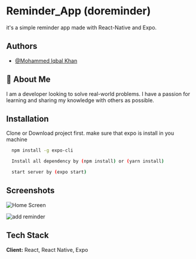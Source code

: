 
# Reminder_App (doreminder)

it's a simple reminder app made with React-Native and Expo.




## Authors

- [@Mohammed Iqbal Khan](https://github.com/iqbalgithub1998)


## 🚀 About Me
I am a developer looking to solve real-world problems. I have a passion for learning and sharing my knowledge with others as possible.


## Installation

Clone or Download project first.
make sure that expo is install in you machine 

```bash
  npm install -g expo-cli
```

```bash
  Install all dependency by (npm install) or (yarn install)
```

```bash
  start server by (expo start)
```

## Screenshots

![Home Screen](https://github.com/iqbalgithub1998/doreminder/blob/main/assets/p1.jpg)

![add reminder](https://github.com/iqbalgithub1998/doreminder/blob/main/assets/p2.jpg)


## Tech Stack

**Client:** React, React Native, Expo


